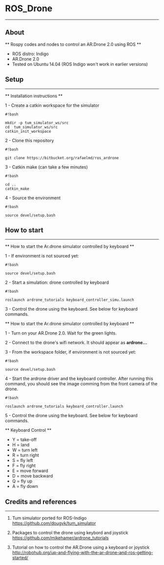# ROS_Drone

--------------------------------
## About

** Rospy codes and nodes to control an AR.Drone 2.0 using ROS **

* ROS distro: Indigo
* AR.Drone 2.0
* Tested on Ubuntu 14.04 (ROS Indigo won't work in earlier versions) 

## Setup
--------------------------------

** Installation instructions ** 

1 - Create a catkin workspace for the simulator

```
#!bash

mkdir -p tum_simulator_ws/src
cd  tum_simulator_ws/src
catkin_init_workspace
```

2 - Clone this repository

```
#!bash

git clone https://bitbucket.org/rafaelmd/ros_ardrone
```

3 - Catkin make (can take a few minutes)

```
#!bash

cd ..
catkin_make
```

4 - Source the environment

```
#!bash

source devel/setup.bash
```


## How to start
--------------------------------

** How to start the Ar.drone simulator controlled by keyboard ** 

1 - If environment is not sourced yet:

```
#!bash

source devel/setup.bash
```

2 - Start a simulation: drone controlled by keyboard
```
#!bash

roslaunch ardrone_tutorials keyboard_controller_simu.launch
```

3 - Control the drone using the keyboard. See below for keyboard commands.

** How to start the Ar.drone simulator controlled by keyboard ** 

1 - Turn on your AR.Drone 2.0. Wait for the green lights.

2 - Connect to the drone's wifi network. It should appear as **ardrone...**

3 - From the workspace folder, if environment is not sourced yet:

```
#!bash

source devel/setup.bash
```

4 - Start the ardrone driver and the keyboard controller. After running this command, you should see the image comming from the front camera of the drone.

```
#!bash

roslaunch ardrone_tutorials keyboard_controller.launch
```

5 - Control the drone using the keyboard. See below for keyboard commands.

** Keyboard Control ** 

* Y = take-off
* H = land
* W = turn left
* R = turn right
* S = fly left
* F = fly right
* E = move forward
* D = move backward
* Q = fly up
* A = fly down


## Credits and references
--------------------------------

1. Tum simulator ported for ROS-Indigo
https://github.com/dougvk/tum_simulator

2. Packages to control the drone using keybord and joystick
https://github.com/mikehamer/ardrone_tutorials

3. Tutorial on how to control the AR.Drone using a keyboard or joystick
http://robohub.org/up-and-flying-with-the-ar-drone-and-ros-getting-started/